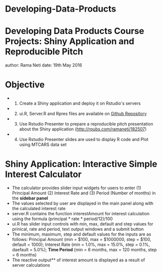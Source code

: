 # Developing-Data-Products
Developing Data Products Course Projects: Shiny Application and Reproducible Pitch
========================================================
author: Rama Neti
date:   19th May 2016

Objective
========================================================

- 1. Create a Shiny application and deploy it on Rstudio's servers 
- 2. ui.R, Server.R and Rpres files are available on [Github Repository](https://github.com/ramaneti/Developing-Data-Products)
- 3. Use Rstudio Presenter to prepare a reproducible pitch presentation about the Shiny application (http://rpubs.com/ramaneti/182507)
- 4. Use Rstudio Presenter slides are used to display R code and Plot using MTCARS data set

Shiny Application: Interactive Simple Interest Calculator
========================================================

- The calculator provides slider input widgets for users to enter (1) Principal Amount (2) Interest Rate and (3) Period (Number of months) in the **sidebar panel**
- The values selected by user are displayed in the main panel along with the calculated interest rate
- server.R contains the function interestAmount for interest calculation using the formula (principal * rate * period/12)/100
- ui.R has slider input controls with min, max, default and step values for prinical, rate and period, text output windows and a submit button
- The minimum, maximum, step and default values for the inputs are as follows:
  Principal Amount (min = $100, max = $1000000, step = $100, default = 1000); Interest Rate (min = 1.0%, max = 15.0%, step = 0.1%, daefault = 5.0%); **Time Period** (min = 6 months, max = 120 months, step = 6 months)
- The reactive output** of interest amount is displayed as a result of server calculations
